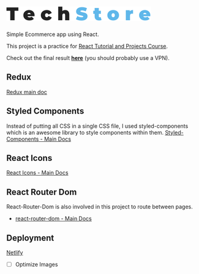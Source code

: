# ![](https://github.com/amirhosseinNouri/tech-store/blob/master/src/images/logo.svg)

Simple Ecommerce app using React.


This project is a practice for [React Tutorial and Projects Course](https://anouri-tech-store.netlify.app/).

Check out the final result [**here**](https://anouri-tech-store.netlify.app/) (you should probably use a VPN).

## Redux
[Redux main doc](https://redux.js.org/)

## Styled Components

Instead of putting all CSS in a single CSS file, I used styled-components which is an awesome library to style components within them.
[Styled-Components - Main Docs](https://styled-components.com/)


## React Icons

[React Icons - Main Docs](https://react-icons.github.io/react-icons/)


## React Router Dom

React-Router-Dom is also involved in this project to route between pages.
- [react-router-dom - Main Docs](https://reactrouter.com/web/guides/quick-start)


## Deployment

[Netlify](https://www.netlify.com/)



- [ ] Optimize Images

